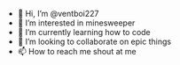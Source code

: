 - 👋 Hi, I’m @ventboi227
- 👀 I’m interested in minesweeper
- 🌱 I’m currently learning how to code
- 💞️ I’m looking to collaborate on epic things
- 📫 How to reach me shout at me

<!---
ventboi227/ventboi227 is a ✨ special ✨ repository because its `README.md` (this file) appears on your GitHub profile.
You can click the Preview link to take a look at your changes.
--->
